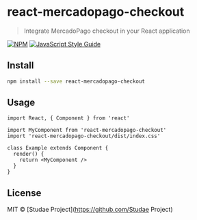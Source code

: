 # react-mercadopago-checkout

> Integrate MercadoPago checkout in your React application

[![NPM](https://img.shields.io/npm/v/react-mercadopago-checkout.svg)](https://www.npmjs.com/package/react-mercadopago-checkout) [![JavaScript Style Guide](https://img.shields.io/badge/code_style-standard-brightgreen.svg)](https://standardjs.com)

## Install

```bash
npm install --save react-mercadopago-checkout
```

## Usage

```tsx
import React, { Component } from 'react'

import MyComponent from 'react-mercadopago-checkout'
import 'react-mercadopago-checkout/dist/index.css'

class Example extends Component {
  render() {
    return <MyComponent />
  }
}
```

## License

MIT © [Studae Project](https://github.com/Studae Project)

